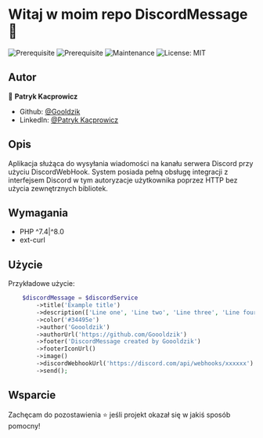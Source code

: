 # Witaj w moim repo DiscordMessage 👋

![Prerequisite](https://img.shields.io/badge/php-%5E7.4%7C%5E8.0-blue)
![Prerequisite](https://img.shields.io/badge/php--ext-ext--curl-blue)
![Maintenance](https://img.shields.io/badge/status-finished-green.svg)
![License: MIT](https://img.shields.io/badge/licence-MIT-green)
## Autor

👤 **Patryk Kacprowicz**
* Github: [@Gooldzik](https://github.com/Gooldzik)
* LinkedIn: [@Patryk Kacprowicz](https://linkedin.com/in/patryk-lukasz-kacprowicz)

## Opis
Aplikacja służąca do wysyłania wiadomości na kanału serwera Discord przy użyciu DiscordWebHook. System posiada pełną obsługę integracji z interfejsem Discord w tym autoryzacje użytkownika poprzez HTTP bez użycia zewnętrznych bibliotek.

## Wymagania

- PHP ^7.4|^8.0
- ext-curl

## Użycie

Przykładowe użycie:
```php
    $discordMessage = $discordService
        ->title('Example title')
        ->description(['Line one', 'Line two', 'Line three', 'Line four'])
        ->color('#34495e')
        ->author('Goooldzik')
        ->authorUrl('https://github.com/Goooldzik')
        ->footer('DiscordMessage created by Goooldzik')
        ->footerIconUrl()
        ->image()
        ->discordWebhookUrl('https://discord.com/api/webhooks/xxxxxx')
        ->send();
```

## Wsparcie

Zachęcam do pozostawienia ⭐️ jeśli projekt okazał się w jakiś sposób pomocny!

